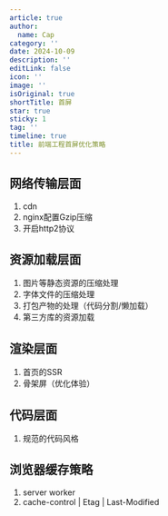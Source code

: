 ```yaml
---
article: true
author:
  name: Cap
category: ''
date: 2024-10-09
description: ''
editLink: false
icon: ''
image: ''
isOriginal: true
shortTitle: 首屏
star: true
sticky: 1
tag: ''
timeline: true
title: 前端工程首屏优化策略
---
```





## 网络传输层面

1. cdn
2. nginx配置Gzip压缩
3. 开启http2协议

## 资源加载层面

1. 图片等静态资源的压缩处理
2. 字体文件的压缩处理
3. 打包产物的处理（代码分割/懒加载）
4. 第三方库的资源加载

## 渲染层面

1. 首页的SSR
2. 骨架屏（优化体验）

## 代码层面

1. 规范的代码风格

## 浏览器缓存策略

1. server worker
2. cache-control | Etag | Last-Modified
